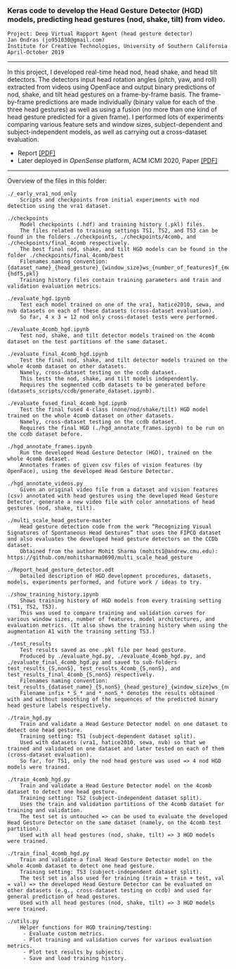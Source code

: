 ### Keras code to develop the Head Gesture Detector (HGD) models, predicting head gestures (nod, shake, tilt) from video. 

	Project: Deep Virtual Rapport Agent (head gesture detector)
	Jan Ondras (jo951030@gmail.com)
	Institute for Creative Technologies, University of Southern California
	April-October 2019
------------


In this project, I developed real-time head nod, head shake, and head tilt detectors. The detectors input head rotation angles (pitch, yaw, and roll) extracted from videos using OpenFace and output binary predictions of nod, shake, and tilt head gestures on a frame-by-frame basis. The frame-by-frame predictions are made individually (binary value for each of the three head gestures) as well as using a fusion (no more than one kind of head gesture predicted for a given frame). I performed lots of experiments comparing various feature sets and window sizes, subject-dependent and subject-independent models, as well as carrying out a cross-dataset evaluation.

- Report [[PDF]](https://github.com/jancio/Deep-Virtual-Rapport-Agent/blob/master/head_gesture_detector/HeadGestureDetector_Report.pdf)
- Later deployed in *OpenSense* platform, ACM ICMI 2020, Paper [[PDF]](https://dl.acm.org/doi/abs/10.1145/3382507.3418832)

------------
Overview of the files in this folder:

	./_early_vra1_nod_only
		Scripts and checkpoints from initial experiments with nod detection using the vra1 dataset. 

	./checkpoints
		Model checkpoints (.hdf) and training history (.pkl) files. 
		The files related to training settings TS1, TS2, and TS3 can be found in the folders ./checkpoints, ./checkpoints/4comb, and ./checkpoints/final_4comb respectively. 
		The best final nod, shake, and tilt HGD models can be found in the folder ./checkpoints/final_4comb/best 
		Filenames naming convention: {dataset_name}_{head_gesture}_{window_size}ws_{number_of_features}f_{model_architecture}.{hdf5,pkl} 
		Training history files contain training parameters and train and validation evaluation metrics. 

	./evaluate_hgd.ipynb
		Test each model trained on one of the vra1, hatice2010, sewa, and nvb datasets on each of these datasets (cross-dataset evaluation). 
		So far, 4 x 3 = 12 nod only cross-dataset tests were performed. 

	./evaluate_4comb_hgd.ipynb
		Test nod, shake, and tilt detector models trained on the 4comb dataset on the test partitions of the same dataset. 

	./evaluate_final_4comb_hgd.ipynb
		Test the final nod, shake, and tilt detector models trained on the whole 4comb dataset on other datasets. 
		Namely, cross-dataset testing on the ccdb dataset. 
		This tests the nod, shake, and tilt models independently. 
		Requires the segmented ccdb datasets to be generated before (datasets_scripts/ccdb/generate_dataset.ipynb). 

	./evaluate_fused_final_4comb_hgd.ipynb
		Test the final fused 4-class (none/nod/shake/tilt) HGD model trained on the whole 4comb dataset on other datasets. 
		Namely, cross-dataset testing on the ccdb dataset. 
		Requires the final HGD (./hgd_annotate_frames.ipynb) to be run on the ccdb dataset before. 

	./hgd_annotate_frames.ipynb
		Run the developed Head Gesture Detector (HGD), trained on the whole 4comb dataset. 
		Annotates frames of given csv files of vision features (by OpenFace), using the developed Head Gesture Detector. 

	./hgd_annotate_videos.py
		Given an original video file from a dataset and vision features (csv) annotated with head gestures using the developed Head Gesture Detector, generate a new video file with color annotations of head gestures (nod, shake, tilt). 

	./multi_scale_head_gesture-master
		Head gesture detection code from the work “Recognizing Visual Signatures of Spontaneous Head Gestures” that uses the FIPCO dataset and also evaluates the developed head gesture detectors on the CCDb dataset. 
		Obtained from the author Mohit Sharma (mohits1@andrew.cmu.edu): https://github.com/mohitsharma0690/multi_scale_head_gesture 

	./Report_head_gesture_detector.odt
		Detailed description of HGD development procedures, datasets, models, experiments performed, and future work / ideas to try. 

	./show_training_history.ipynb
		Shows training history of HGD models from every training setting (TS1, TS2, TS3). 
		This was used to compare training and validation curves for various window sizes, number of features, model architectures, and evaluation metrics. (It also shows the training history when using the augmentation A1 with the training setting TS3.) 

	./test_results
		Test results saved as one .pkl file per head gesture. 
		Produced by ./evaluate_hgd.py, ./evaluate_4comb_hgd.py, and ./evaluate_final_4comb_hgd.py and saved to sub-folders test_results_{S,nonS}, test_results_4comb_{S,nonS}, and test_results_final_4comb_{S,nonS} respectively. 
		Filenames naming convention: test_results_{dataset_name}_{S,nonS}_{head_gesture}_{window_size}ws_{number_of_features}f_{model_architecture}.pkl 
		Filename infix *_S_* and *_nonS_* denotes the results obtained with and without smoothing of the sequences of the predicted binary head gesture labels respectively. 

	./train_hgd.py
		Train and validate a Head Gesture Detector model on one dataset to detect one head gesture. 
		Training setting: TS1 (subject-dependent dataset split). 
		Used with datasets (vra1, hatice2010, sewa, nvb) so that we trained and validated on one dataset and later tested on each of them (cross-dataset evaluation). 
		So far, for TS1, only the nod head gesture was used => 4 nod HGD models were trained.

	./train_4comb_hgd.py
		Train and validate a Head Gesture Detector model on the 4comb dataset to detect one head gesture. 
		Training setting: TS2 (subject-independent dataset split). 
		Uses the train and validation partitions of the 4comb dataset for training and validation. 
		The test set is untouched => can be used to evaluate the developed Head Gesture Detector on the same dataset (namely, on the 4comb test partition). 
		Used with all head gestures (nod, shake, tilt) => 3 HGD models were trained. 

	./train_final_4comb_hgd.py
		Train and validate a final Head Gesture Detector model on the whole 4comb dataset to detect one head gesture. 
		Training setting: TS3 (subject-independent dataset split). 
		The test set is also used for training (train = train + test, val = val) => the developed Head Gesture Detector can be evaluated on other datasets (e.g., cross-dataset testing on ccdb) and used for general prediction of head gestures. 
		Used with all head gestures (nod, shake, tilt) => 3 HGD models were trained. 

	./utils.py
		Helper functions for HGD training/testing: 
		 - Evaluate custom metrics. 
		 - Plot training and validation curves for various evaluation metrics. 
		 - Plot test results by subjects. 
		 - Save and load training history. 
